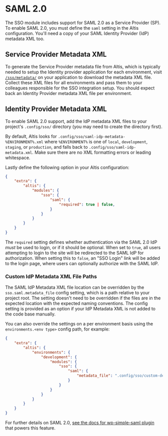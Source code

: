 # SAML 2.0

The SSO module includes support for SAML 2.0 as a Service Provider (SP). To enable SAML 2.0, you must define the `saml` setting in the Altis configuration. You'll need a copy of your SAML Identity Provider (IdP) metadata XML too.

## Service Provider Metadata XML

To generate the Service Provider metadata file from Altis, which is typically needed to setup the Identity provider application for each environment, visit [`/sso/metadata/`](site://sso/metadata/) on your application to download the metadata XML file. Collect these XML files for all environments and pass them to your colleagues responsible for the SSO integration setup. You should expect back an Identity Provider metadata XML file per environment.

## Identity Provider Metadata XML

To enable SAML 2.0 support, add the IdP metadata XML files to your project's `.config/sso/` directory (you may need to create the directory first).

By default, Altis looks for `.config/sso/saml-idp-metadata-%ENVIRONMENT%.xml` where `%ENVIRONMENT%` is one of `local`, `development`, `staging`, or `production`, and falls back to `.config/sso/saml-idp-metadata.xml`. Make sure there are no XML formatting errors or leading whitespace.

Lastly define the following option in your Altis configuration:


```json
{
	"extra": {
		"altis": {
			"modules": {
				"sso": {
					"saml": {
						"required": true | false,
					}
				}
			}
		}
	}
}
```

The `required` setting defines whether authentication via the SAML 2.0 IdP _must_ be used to login, or if it should be optional. When set to `true`, all users attempting to login to the site will be redirected to the SAML IdP for authorization. When setting this to `false`, an "SSO Login" link will be added to the login page, where users can optionally authorize with the SAML IdP.

### Custom IdP Metadata XML File Paths

The SAML IdP Metadata XML file location can be overridden by the `sso.saml.metadata_file` config setting, which is a path relative to your project root. The setting doesn't need to be overridden if the files are in the expected location with the expected naming conventions. The config setting is provided as an option if your IdP Metadata XML is not added to the code base manually.

You can also override the settings on a per environment basis using the `environments.<env type>` config path, for example:

```json
{
	"extra": {
		"altis": {
			"environments": {
				"development": {
					"modules": {
						"sso": {
							"saml": {
								"metadata_file": ".config/sso/custom-dev-idp-metadata.xml"
							}
						}
					}
				}
			}
		}
	}
}
```

For further details on SAML 2.0, [see the docs for wp-simple-saml plugin](https://github.com/humanmade/wp-simple-saml) that powers this feature.
